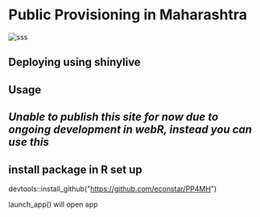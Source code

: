 

<h1>
  <span class="label label-primary"> Public Provisioning in Maharashtra </span>
</h1>






![sss](https://github.com/user-attachments/assets/382e8733-b7d6-4f9d-99cb-0c4dab8000e3)









## Deploying using shinylive 

## Usage 

## ***Unable to publish this site for now due to ongoing development in webR, instead you can use this***



## install package in R set up 


devtools::install_github("https://github.com/econstar/PP4MH")

launch_app() will open app 


